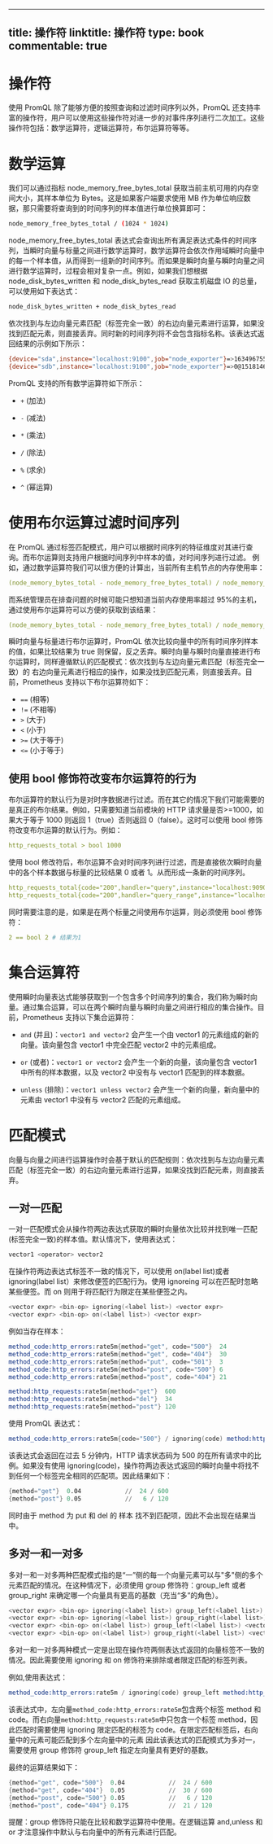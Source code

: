 
---
title: 操作符
linktitle: 操作符
type: book
commentable: true
---

# 操作符

使用 PromQL 除了能够方便的按照查询和过滤时间序列以外，PromQL 还支持丰富的操作符，用户可以使用这些操作符对进一步的对事件序列进行二次加工。这些操作符包括：数学运算符，逻辑运算符，布尔运算符等等。

# 数学运算

我们可以通过指标 node_memory_free_bytes_total 获取当前主机可用的内存空间大小，其样本单位为 Bytes。这是如果客户端要求使用 MB 作为单位响应数据，那只需要将查询到的时间序列的样本值进行单位换算即可：

```sh
node_memory_free_bytes_total / (1024 * 1024)
```

node_memory_free_bytes_total 表达式会查询出所有满足表达式条件的时间序列，当瞬时向量与标量之间进行数学运算时，数学运算符会依次作用域瞬时向量中的每一个样本值，从而得到一组新的时间序列。而如果是瞬时向量与瞬时向量之间进行数学运算时，过程会相对复杂一点。例如，如果我们想根据 node_disk_bytes_written 和 node_disk_bytes_read 获取主机磁盘 IO 的总量，可以使用如下表达式：

```sh
node_disk_bytes_written + node_disk_bytes_read
```

依次找到与左边向量元素匹配（标签完全一致）的右边向量元素进行运算，如果没找到匹配元素，则直接丢弃。同时新的时间序列将不会包含指标名称。该表达式返回结果的示例如下所示：

```sh
{device="sda",instance="localhost:9100",job="node_exporter"}=>1634967552@1518146427.807 + 864551424@1518146427.807
{device="sdb",instance="localhost:9100",job="node_exporter"}=>0@1518146427.807 + 1744384@1518146427.807
```

PromQL 支持的所有数学运算符如下所示：

- `+` (加法)

- `-` (减法)

- `*` (乘法)

- `/` (除法)

- `%` (求余)

- `^` (幂运算)

# 使用布尔运算过滤时间序列

在 PromQL 通过标签匹配模式，用户可以根据时间序列的特征维度对其进行查询。而布尔运算则支持用户根据时间序列中样本的值，对时间序列进行过滤。
例如，通过数学运算符我们可以很方便的计算出，当前所有主机节点的内存使用率：

```yml
(node_memory_bytes_total - node_memory_free_bytes_total) / node_memory_bytes_total
```

而系统管理员在排查问题的时候可能只想知道当前内存使用率超过 95%的主机，通过使用布尔运算符可以方便的获取到该结果：

```yml
(node_memory_bytes_total - node_memory_free_bytes_total) / node_memory_bytes_total > 0.95
```

瞬时向量与标量进行布尔运算时，PromQL 依次比较向量中的所有时间序列样本的值，如果比较结果为 true 则保留，反之丢弃。瞬时向量与瞬时向量直接进行布尔运算时，同样遵循默认的匹配模式：依次找到与左边向量元素匹配（标签完全一致）的 右边向量元素进行相应的操作，如果没找到匹配元素，则直接丢弃。目前，Prometheus 支持以下布尔运算符如下：

- `==` (相等)
- `!=` (不相等)
- `>` (大于)
- `<` (小于)
- `>=` (大于等于)
- `<=` (小于等于)

## 使用 bool 修饰符改变布尔运算符的行为

布尔运算符的默认行为是对时序数据进行过滤。而在其它的情况下我们可能需要的是真正的布尔结果。例如，只需要知道当前模块的 HTTP 请求量是否>=1000，如果大于等于 1000 则返回 1（true）否则返回 0（false）。这时可以使用 bool 修饰符改变布尔运算的默认行为。例如：

```yml
http_requests_total > bool 1000
```

使用 bool 修改符后，布尔运算不会对时间序列进行过滤，而是直接依次瞬时向量中的各个样本数据与标量的比较结果 0 或者 1。从而形成一条新的时间序列。

```yml
http_requests_total{code="200",handler="query",instance="localhost:9090",job="prometheus",method="get"}  1
http_requests_total{code="200",handler="query_range",instance="localhost:9090",job="prometheus",method="get"}  0
```

同时需要注意的是，如果是在两个标量之间使用布尔运算，则必须使用 bool 修饰符：

```yml
2 == bool 2 # 结果为1
```

# 集合运算符

使用瞬时向量表达式能够获取到一个包含多个时间序列的集合，我们称为瞬时向量。通过集合运算，可以在两个瞬时向量与瞬时向量之间进行相应的集合操作。目前，Prometheus 支持以下集合运算符：

- `and` (并且)：`vector1 and vector2` 会产生一个由 vector1 的元素组成的新的向量。该向量包含 vector1 中完全匹配 vector2 中的元素组成。

- `or` (或者)：`vector1 or vector2` 会产生一个新的向量，该向量包含 vector1 中所有的样本数据，以及 vector2 中没有与 vector1 匹配到的样本数据。

- `unless` (排除)：`vector1 unless vector2` 会产生一个新的向量，新向量中的元素由 vector1 中没有与 vector2 匹配的元素组成。

# 匹配模式

向量与向量之间进行运算操作时会基于默认的匹配规则：依次找到与左边向量元素匹配（标签完全一致）的右边向量元素进行运算，如果没找到匹配元素，则直接丢弃。

## 一对一匹配

一对一匹配模式会从操作符两边表达式获取的瞬时向量依次比较并找到唯一匹配(标签完全一致)的样本值。默认情况下，使用表达式：

```s
vector1 <operator> vector2
```

在操作符两边表达式标签不一致的情况下，可以使用 on(label list)或者 ignoring(label list）来修改便签的匹配行为。使用 ignoreing 可以在匹配时忽略某些便签。而 on 则用于将匹配行为限定在某些便签之内。

```s
<vector expr> <bin-op> ignoring(<label list>) <vector expr>
<vector expr> <bin-op> on(<label list>) <vector expr>
```

例如当存在样本：

```s
method_code:http_errors:rate5m{method="get", code="500"}  24
method_code:http_errors:rate5m{method="get", code="404"}  30
method_code:http_errors:rate5m{method="put", code="501"}  3
method_code:http_errors:rate5m{method="post", code="500"} 6
method_code:http_errors:rate5m{method="post", code="404"} 21

method:http_requests:rate5m{method="get"}  600
method:http_requests:rate5m{method="del"}  34
method:http_requests:rate5m{method="post"} 120
```

使用 PromQL 表达式：

```s
method_code:http_errors:rate5m{code="500"} / ignoring(code) method:http_requests:rate5m
```

该表达式会返回在过去 5 分钟内，HTTP 请求状态码为 500 的在所有请求中的比例。如果没有使用 ignoring(code)，操作符两边表达式返回的瞬时向量中将找不到任何一个标签完全相同的匹配项。因此结果如下：

```s
{method="get"}  0.04            //  24 / 600
{method="post"} 0.05            //   6 / 120
```

同时由于 method 为 put 和 del 的 样本 找不到匹配项，因此不会出现在结果当中。

## 多对一和一对多

多对一和一对多两种匹配模式指的是“一”侧的每一个向量元素可以与"多"侧的多个元素匹配的情况。在这种情况下，必须使用 group 修饰符：group_left 或者 group_right 来确定哪一个向量具有更高的基数（充当“多”的角色）。

```s
<vector expr> <bin-op> ignoring(<label list>) group_left(<label list>) <vector expr>
<vector expr> <bin-op> ignoring(<label list>) group_right(<label list>) <vector expr>
<vector expr> <bin-op> on(<label list>) group_left(<label list>) <vector expr>
<vector expr> <bin-op> on(<label list>) group_right(<label list>) <vector expr>
```

多对一和一对多两种模式一定是出现在操作符两侧表达式返回的向量标签不一致的情况。因此需要使用 ignoring 和 on 修饰符来排除或者限定匹配的标签列表。

例如,使用表达式：

```s
method_code:http_errors:rate5m / ignoring(code) group_left method:http_requests:rate5m
```

该表达式中，左向量`method_code:http_errors:rate5m`包含两个标签 method 和 code。而右向量`method:http_requests:rate5m`中只包含一个标签 method，因此匹配时需要使用 ignoring 限定匹配的标签为 code。在限定匹配标签后，右向量中的元素可能匹配到多个左向量中的元素 因此该表达式的匹配模式为多对一，需要使用 group 修饰符 group_left 指定左向量具有更好的基数。

最终的运算结果如下：

```s
{method="get", code="500"}  0.04            //  24 / 600
{method="get", code="404"}  0.05            //  30 / 600
{method="post", code="500"} 0.05            //   6 / 120
{method="post", code="404"} 0.175           //  21 / 120
```

提醒：group 修饰符只能在比较和数学运算符中使用。在逻辑运算 and,unless 和 or 才注意操作中默认与右向量中的所有元素进行匹配。

    